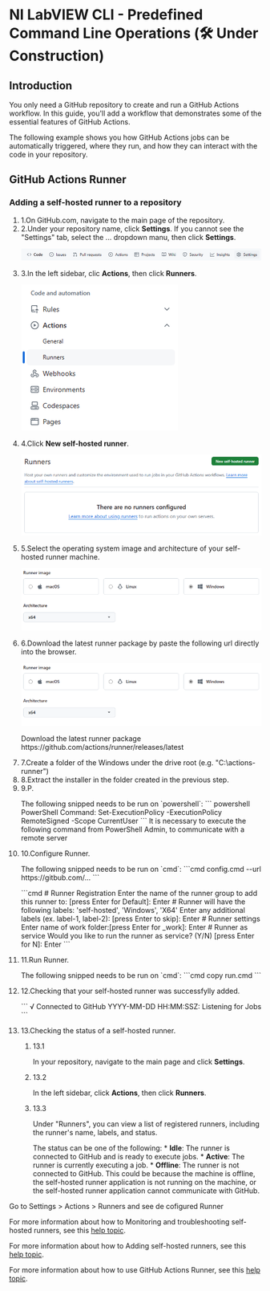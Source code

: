 <h1>NI LabVIEW CLI - Predefined Command Line Operations (🛠️ Under Construction)</h1>

<h2>Introduction</h2>

<p>You only need a GitHub repository to create and run a GitHub Actions workflow. In this guide, you'll add a workflow that demonstrates some of the essential features of GitHub Actions.</p>

<p>The following example shows you how GitHub Actions jobs can be automatically triggered, where they run, and how they can interact with the code in your repository.</p>

<h2>GitHub Actions Runner</h2>

<h3>Adding a self-hosted runner to a repository</h3>

  <ol>
    <li><span>1.</span>On GitHub.com, navigate to the main page of the repository.</li>
    <li><span>2.</span>Under your repository name, click <strong>Settings</strong>. If you cannot see the "Settings" tab, select the ... dropdown manu, then click <strong>Settings</strong>.</li>
      <p align="center">
        <img src="./images/repository-settings.png">
      </p>
    <li><span>3.</span>In the left sidebar, clic <strong>Actions</strong>, then click <strong>Runners</strong>.</li>
      <p align="left">
        <img src="./images/actions-runners.png">
      </p>
    <li><span>4.</span>Click <strong>New self-hosted runner</strong>.</li>
      <p align="center">
        <img src="./images/new-selfhosted-runner.png">
      </p>
    <li><span>5.</span>Select the operating system image and architecture of your self-hosted runner machine.</li>
      <p align="center">
        <img src="./images/runner-image.png">
      </p>
    <li><span>6.</span>Download the latest runner package by paste the following url directly into the browser.</li>
      <p align="center">
        <img src="./images/runner-image.png">
      </p>
      <p>
        Download the latest runner package
        https://github.com/actions/runner/releases/latest
      </p>
    <li><span>7.</span>Create a folder of the Windows under the drive root (e.g. "C:\actions-runner")</li>
    <li><span>8.</span>Extract the installer in the folder created in the previous step. </li>
    <li><span>9.</span>P. </li>
      <p>
      The following snipped needs to be run on `powershell`:
      ``` powershell
      PowerShell Command: Set-ExecutionPolicy -ExecutionPolicy RemoteSigned -Scope CurrentUser
      ```
      It is necessary to execute the following command from PowerShell Admin, to communicate with a remote server
      </p>
    <li><span>10.</span>Configure Runner.</li>
      <p>
      The following snipped needs to be run on `cmd`:
      ```cmd
      config.cmd --url https://gitbub.com/...
      ```
      </p>
      <p>
      ```cmd
      # Runner Registration
      Enter the name of the runner group to add this runner to: [press Enter for Default]: Enter
      # Runner will have the following labels: 'self-hosted', 'Windows', 'X64'
      Enter any additional labels (ex. label-1, label-2): [press Enter to skip]: Enter
      # Runner settings
      Enter name of work folder:[press Enter for _work]: Enter
      # Runner as service
      Would you like to run the runner as service? (Y/N) [press Enter for N]: Enter
      ```
      </p>
    <li><span>11.</span>Run Runner.</li>
      <p>
      The following snipped needs to be run on `cmd`:
      ```cmd copy
      run.cmd
      ```
      </p>
    <li><span>12.</span>Checking that your self-hosted runner was successfylly added.</li>
      <p>
      ```
      √ Connected to GitHub
      YYYY-MM-DD HH:MM:SSZ: Listening for Jobs
      ```
      </p>
    <li><span>13.</span>Checking the status of a self-hosted runner.</li>
      <ol>
        <li><span>13.1</span> <p>In your repository, navigate to the main page and click <strong>Settings</strong>.</p></li>
        <li><span>13.2</span> <p>In the left sidebar, click <strong>Actions</strong>, then click <strong>Runners</strong>.</p></li>
        <li><span>13.3</span> <p>Under "Runners", you can view a list of registered runners, including the runner's name, labels, and status.</p></li>
          <p>The status can be one of the following:
          * <strong>Idle</strong>: The runner is connected to GitHub and is ready to execute jobs.
          * <strong>Active</strong>: The runner is currently executing a job.
          * <strong>Offline</strong>: The runner is not connected to GitHub. This could be because the machine is offline, the self-hosted runner application is not running on the machine, or the self-hosted runner application cannot communicate with GitHub.</p>
      </ol>
    </li>                        
  </ol>


Go to Settings > Actions > Runners and see de cofigured Runner 

For more information about how to Monitoring and troubleshooting self-hosted runners, see this [help topic](https://docs.github.com/en/actions/hosting-your-own-runners/managing-self-hosted-runners/monitoring-and-troubleshooting-self-hosted-runners "Monitoring and troubleshooting self-hosted runners").

For more information about how to Adding self-hosted runners, see this [help topic](https://docs.github.com/en/actions/hosting-your-own-runners/managing-self-hosted-runners/adding-self-hosted-runners "Adding self-hosted runners").

For more information about how to use GitHub Actions Runner, see this [help topic](https://github.com/actions/runner "GitHub Actions Runner").

